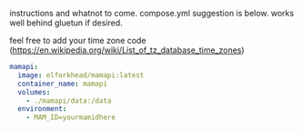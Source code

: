 instructions and whatnot to come. compose.yml suggestion is below. works well behind gluetun if desired.

feel free to add your time zone code (https://en.wikipedia.org/wiki/List_of_tz_database_time_zones)

```yaml
mamapi:
  image: elforkhead/mamapi:latest
  container_name: mamapi
  volumes:
    - ./mamapi/data:/data
  environment:
    - MAM_ID=yourmamidhere
```